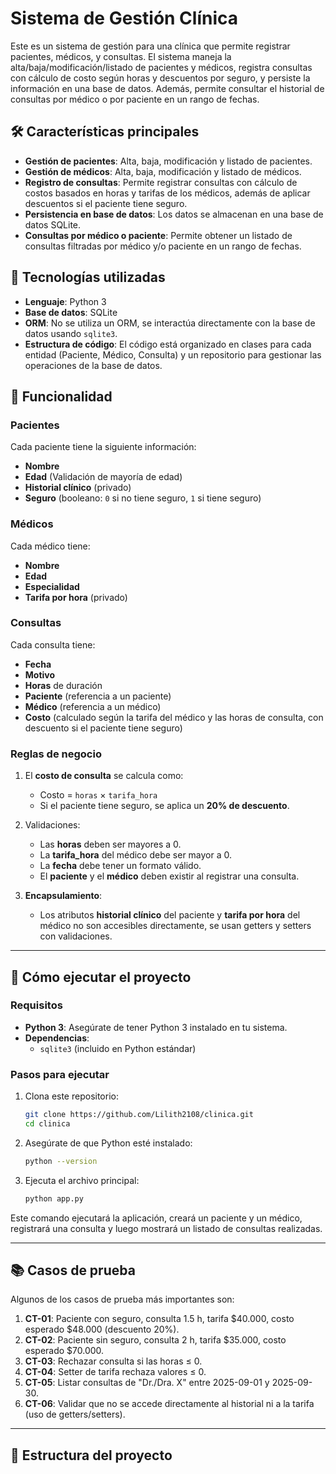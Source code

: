 # Sistema de Gestión Clínica

Este es un sistema de gestión para una clínica que permite registrar pacientes, médicos, y consultas. El sistema maneja la alta/baja/modificación/listado de pacientes y médicos, registra consultas con cálculo de costo según horas y descuentos por seguro, y persiste la información en una base de datos. Además, permite consultar el historial de consultas por médico o por paciente en un rango de fechas.

## 🛠 Características principales

- **Gestión de pacientes**: Alta, baja, modificación y listado de pacientes.
- **Gestión de médicos**: Alta, baja, modificación y listado de médicos.
- **Registro de consultas**: Permite registrar consultas con cálculo de costos basados en horas y tarifas de los médicos, además de aplicar descuentos si el paciente tiene seguro.
- **Persistencia en base de datos**: Los datos se almacenan en una base de datos SQLite.
- **Consultas por médico o paciente**: Permite obtener un listado de consultas filtradas por médico y/o paciente en un rango de fechas.

## 🔧 Tecnologías utilizadas

- **Lenguaje**: Python 3
- **Base de datos**: SQLite
- **ORM**: No se utiliza un ORM, se interactúa directamente con la base de datos usando `sqlite3`.
- **Estructura de código**: El código está organizado en clases para cada entidad (Paciente, Médico, Consulta) y un repositorio para gestionar las operaciones de la base de datos.

## 📝 Funcionalidad

### Pacientes

Cada paciente tiene la siguiente información:
- **Nombre**
- **Edad** (Validación de mayoría de edad)
- **Historial clínico** (privado)
- **Seguro** (booleano: `0` si no tiene seguro, `1` si tiene seguro)

### Médicos

Cada médico tiene:
- **Nombre**
- **Edad**
- **Especialidad**
- **Tarifa por hora** (privado)

### Consultas

Cada consulta tiene:
- **Fecha**
- **Motivo**
- **Horas** de duración
- **Paciente** (referencia a un paciente)
- **Médico** (referencia a un médico)
- **Costo** (calculado según la tarifa del médico y las horas de consulta, con descuento si el paciente tiene seguro)

### Reglas de negocio

1. El **costo de consulta** se calcula como:
   - Costo = `horas` × `tarifa_hora`
   - Si el paciente tiene seguro, se aplica un **20% de descuento**.

2. Validaciones:
   - Las **horas** deben ser mayores a 0.
   - La **tarifa_hora** del médico debe ser mayor a 0.
   - La **fecha** debe tener un formato válido.
   - El **paciente** y el **médico** deben existir al registrar una consulta.

3. **Encapsulamiento**:
   - Los atributos **historial clínico** del paciente y **tarifa por hora** del médico no son accesibles directamente, se usan getters y setters con validaciones.

---

## 🚀 Cómo ejecutar el proyecto

### Requisitos

- **Python 3**: Asegúrate de tener Python 3 instalado en tu sistema.
- **Dependencias**:
   - `sqlite3` (incluido en Python estándar)
   
### Pasos para ejecutar

1. Clona este repositorio:
    ```bash
    git clone https://github.com/Lilith2108/clinica.git
    cd clinica
    ```

2. Asegúrate de que Python esté instalado:
    ```bash
    python --version
    ```

3. Ejecuta el archivo principal:
    ```bash
    python app.py
    ```

Este comando ejecutará la aplicación, creará un paciente y un médico, registrará una consulta y luego mostrará un listado de consultas realizadas.

---

## 📚 Casos de prueba

Algunos de los casos de prueba más importantes son:

1. **CT-01**: Paciente con seguro, consulta 1.5 h, tarifa $40.000, costo esperado $48.000 (descuento 20%).
2. **CT-02**: Paciente sin seguro, consulta 2 h, tarifa $35.000, costo esperado $70.000.
3. **CT-03**: Rechazar consulta si las horas ≤ 0.
4. **CT-04**: Setter de tarifa rechaza valores ≤ 0.
5. **CT-05**: Listar consultas de "Dr./Dra. X" entre 2025-09-01 y 2025-09-30.
6. **CT-06**: Validar que no se accede directamente al historial ni a la tarifa (uso de getters/setters).

---

## 📝 Estructura del proyecto

